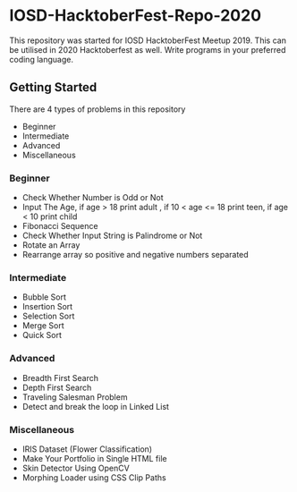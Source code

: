 # IOSD-HacktoberFest-Repo-2020
This repository was started for IOSD  HacktoberFest Meetup 2019. This can be utilised in 2020 Hacktoberfest as well.
Write programs in your preferred coding language.

## Getting Started

There are 4 types of problems in this repository
<ul>
  <li>Beginner</li>
  <li>Intermediate</li>
  <li>Advanced</li>
  <li>Miscellaneous</li>
</ul>

### Beginner

<ul>
  <li>Check Whether Number is Odd or Not</li>
  <li>Input The Age, if age > 18 print adult , if 10 < age <= 18 print teen, if age < 10 print child</li>
  <li>Fibonacci Sequence</li>
  <li>Check Whether Input String is Palindrome or Not</li>
  <li>Rotate an Array</li>
  <li>Rearrange array so positive and negative numbers separated</li>
</ul>

### Intermediate

<ul>
  <li>Bubble Sort</li>
  <li>Insertion Sort</li> 
  <li>Selection Sort</li>
  <li>Merge Sort</li>
  <li>Quick Sort</li>
</ul>

### Advanced

<ul>
  <li>Breadth First Search</li>
  <li>Depth First Search</li>
  <li>Traveling Salesman Problem</li>
  <li>Detect and break the loop in Linked List</li>
</ul>

### Miscellaneous

<ul>
  <li>IRIS Dataset (Flower Classification)</li>
  <li>Make Your Portfolio in Single HTML file</li>
  <li>Skin Detector Using OpenCV</li>
  <li>Morphing Loader using CSS Clip Paths</li>
</ul>
